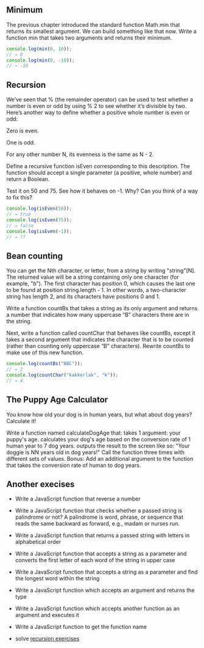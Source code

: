 ## Minimum
The previous chapter introduced the standard function Math.min that returns its smallest argument. We can build something like that now. Write a function min that takes two arguments and returns their minimum.
```js
console.log(min(0, 10));
// → 0
console.log(min(0, -10));
// → -10
```

## Recursion
We’ve seen that % (the remainder operator) can be used to test whether a number is even or odd by using % 2 to see whether it’s divisible by two. Here’s another way to define whether a positive whole number is even or odd:

Zero is even.

One is odd.

For any other number N, its evenness is the same as N - 2.

Define a recursive function isEven corresponding to this description. The function should accept a single parameter (a positive, whole number) and return a Boolean.

Test it on 50 and 75. See how it behaves on -1. Why? Can you think of a way to fix this?

```js
console.log(isEven(50));
// → true
console.log(isEven(75));
// → false
console.log(isEven(-1));
// → ??
```

## Bean counting
You can get the Nth character, or letter, from a string by writing "string"[N]. The returned value will be a string containing only one character (for example, "b"). The first character has position 0, which causes the last one to be found at position string.length - 1. In other words, a two-character string has length 2, and its characters have positions 0 and 1.

Write a function countBs that takes a string as its only argument and returns a number that indicates how many uppercase “B” characters there are in the string.

Next, write a function called countChar that behaves like countBs, except it takes a second argument that indicates the character that is to be counted (rather than counting only uppercase “B” characters). Rewrite countBs to make use of this new function.
```js
console.log(countBs("BBC"));
// → 2
console.log(countChar("kakkerlak", "k"));
// → 4
```

## The Puppy Age Calculator
You know how old your dog is in human years, but what about dog years? Calculate it!

Write a function named calculateDogAge that:
takes 1 argument: your puppy's age.
calculates your dog's age based on the conversion rate of 1 human year to 7 dog years.
outputs the result to the screen like so: "Your doggie is NN years old in dog years!"
Call the function three times with different sets of values.
Bonus: Add an additional argument to the function that takes the conversion rate of human to dog years.

## Another execises

- Write a JavaScript function that reverse a number
- Write a JavaScript function that checks whether a passed string is palindrome or not? A palindrome is word, phrase, or sequence that reads the same backward as forward, e.g., madam or nurses run.
- Write a JavaScript function that returns a passed string with letters in alphabetical order
- Write a JavaScript function that accepts a string as a parameter and converts the first letter of each word of the string in upper case
- Write a JavaScript function that accepts a string as a parameter and find the longest word within the string
- Write a JavaScript function which accepts an argument and returns the type
- Write a JavaScript function which accepts another function as an argument and executes it
- Write a JavaScript function to get the function name

- solve [recursion exercises](https://www.w3resource.com/javascript-exercises/javascript-recursion-functions-exercises.php)
